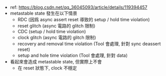 - ref: https://blog.csdn.net/qq_36045093/article/details/119394457
- metastable state 發生在以下情景
	- RDC (因爲 async assert reset 導致的 setup / hold time violation)
	- reset glitch (async 電路的 glitch 限制)
	- CDC (setup / hold time violation)
	- clock glitch (async 電路的 glitch 限制)
	- recovery and removal time violation (Tool 會處理, 針對 sync deassert reset)
	- setup and hole time violation (Tool 會處理, 針對 data)
- 看起來會造成 metastable state, 但實際上不會
	- 在 reset 狀態下, clock 不穩定